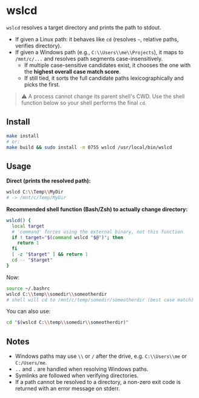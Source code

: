 
# wslcd

`wslcd` resolves a target directory and prints the path to stdout.

- If given a Linux path: it behaves like `cd` (resolves `~`, relative paths, verifies directory).
- If given a Windows path (e.g., `C:\\Users\\me\\Projects`), it maps to `/mnt/c/...` and resolves path segments case-insensitively.
  - If multiple case-sensitive candidates exist, it chooses the one with the **highest overall case match score**.
  - If still tied, it sorts the full candidate paths lexicographically and picks the first.

> ⚠️ A process cannot change its parent shell's CWD. Use the shell function below so your shell performs the final `cd`.

## Install

```bash
make install
# or:
make build && sudo install -m 0755 wslcd /usr/local/bin/wslcd
```

## Usage

**Direct (prints the resolved path):**
```bash
wslcd C:\\Temp\\MyDir
# -> /mnt/c/Temp/MyDir
```

**Recommended shell function (Bash/Zsh) to actually change directory:**
```bash
wslcd() {
  local target
  # 'command' forces using the external binary, not this function
  if ! target="$(command wslcd "$@")"; then
    return 1
  fi
  [ -z "$target" ] && return 1
  cd -- "$target"
}
```

Now:
```bash
source ~/.bashrc
wslcd C:\\temp\\somedir\\someotherdir
# shell will cd to /mnt/c/temp/somedir/someotherdir (best case match)
```

You can also use:
```bash
cd "$(wslcd C:\\temp\\somedir\\someotherdir)"
```

## Notes

- Windows paths may use `\\` or `/` after the drive, e.g. `C:\\Users\\me` or `C:/Users/me`.
- `..` and `.` are handled when resolving Windows paths.
- Symlinks are followed when verifying directories.
- If a path cannot be resolved to a directory, a non-zero exit code is returned with an error message on stderr.
